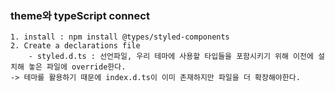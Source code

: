 ### theme와 typeScript connect

    1. install : npm install @types/styled-components
    2. Create a declarations file
        - styled.d.ts : 선언파일, 우리 테마에 사용할 타입들을 포함시키기 위해 이전에 설치해 놓은 파일에 override한다.
    -> 테마를 활용하기 때문에 index.d.ts이 이미 존재하지만 파일을 더 확장해야한다.
